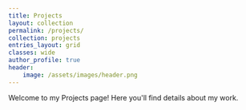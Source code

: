 ```yaml
---
title: Projects
layout: collection
permalink: /projects/
collection: projects
entries_layout: grid
classes: wide
author_profile: true
header:
    image: /assets/images/header.png
---
```

Welcome to my Projects page! Here you'll find details about my work.
